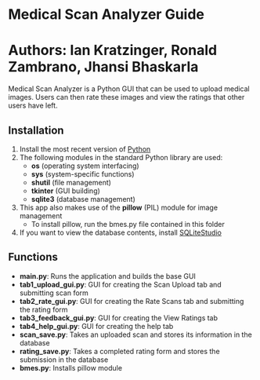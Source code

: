# Medical Scan Analyzer Guide
# Authors: Ian Kratzinger, Ronald Zambrano, Jhansi Bhaskarla

Medical Scan Analyzer is a Python GUI that can be used to upload medical images.
Users can then rate these images and view the ratings that other users have left.

## Installation
1. Install the most recent version of [Python](https://www.python.org/downloads/)
2. The following modules in the standard Python library are used:
   * **os** (operating system interfacing)
   * **sys** (system-specific functions)
   * **shutil** (file management)
   * **tkinter** (GUI building)
   * **sqlite3** (database management)
3. This app also makes use of the **pillow** (PIL) module for image management
   * To install pillow, run the bmes.py file contained in this folder
4. If you want to view the database contents, install [SQLiteStudio](https://github.com/pawelsalawa/sqlitestudio/releases/tag/3.3.3)

## Functions

* **main.py**: Runs the application and builds the base GUI
* **tab1\_upload\_gui.py**: GUI for creating the Scan Upload tab and submitting scan form
* **tab2\_rate\_gui.py**: GUI for creating the Rate Scans tab and submitting the rating form
* **tab3\_feedback\_gui.py**: GUI for creating the View Ratings tab
* **tab4\_help\_gui.py**: GUI for creating the help tab
* **scan\_save.py**: Takes an uploaded scan and stores its information in the database
* **rating\_save.py**: Takes a completed rating form and stores the submission in the database
* **bmes.py**: Installs pillow module
